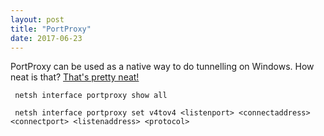 ```yaml
---
layout: post
title: "PortProxy"
date: 2017-06-23
---
```

<p>
PortProxy can be used as a native way to do tunnelling on Windows. How neat is that? <a href="https://youtu.be/Hm3JodBR-vs?t=21s">That's pretty neat!</a>
</p>
<p><code> netsh interface portproxy show all </code>
</p>
<p><code> netsh interface portproxy set v4tov4 &lt;listenport&gt; &lt;connectaddress&gt; &lt;connectport&gt; &lt;listenaddress&gt; &lt;protocol&gt;
</p>
